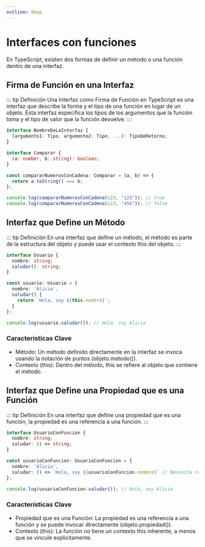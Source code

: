 ```yaml
---
outline: deep
---
```


# Interfaces con funciones

En TypeScript, existen dos formas de definir un método o una función dentro de una interfaz.

## Firma de Función en una Interfaz

::: tip Definición
Una Interfaz como Firma de Función en TypeScript es una interfaz que describe la forma y el tipo de una función en lugar de un objeto. Esta interfaz especifica los tipos de los argumentos que la función toma y el tipo de valor que la función devuelve.
:::

```ts
interface NombreDeLaInterfaz {
  (argumento1: Tipo, argumento2: Tipo, ...): TipoDeRetorno;
}
```

```ts
interface Comparar {
  (a: number, b: string): boolean;
}

const compararNumerosConCadena: Comparar = (a, b) => {
  return a.toString() === b;
};

console.log(compararNumerosConCadena(123, "123")); // true
console.log(compararNumerosConCadena(123, "456")); // false
```

## Interfaz que Define un Método

::: tip Definición
En una interfaz que define un método, el método es parte de la estructura del objeto y puede usar el contexto this del objeto.
:::

```ts
interface Usuario {
  nombre: string;
  saludar(): string;
}

```
```ts
const usuario: Usuario = {
  nombre: 'Alicia',
  saludar() {
    return `Hola, soy ${this.nombre}`;
  }
};

console.log(usuario.saludar()); // Hola, soy Alicia
```

### Características Clave
* Método: Un método definido directamente en la interfaz se invoca usando la notación de puntos (objeto.metodo()).
* Contexto (this): Dentro del método, this se refiere al objeto que contiene el método.

## Interfaz que Define una Propiedad que es una Función

::: tip Definición
En una interfaz que define una propiedad que es una función, la propiedad es una referencia a una función.
:::

```ts
interface UsuarioConFuncion {
  nombre: string;
  saludar: () => string;
}
```
```ts
const usuarioConFuncion: UsuarioConFuncion = {
  nombre: 'Alicia',
  saludar: () => `Hola, soy ${usuarioConFuncion.nombre}` // Necesita referirse a `usuarioConFuncion` directamente
};

console.log(usuarioConFuncion.saludar()); // Hola, soy Alicia
```
### Características Clave

* Propiedad que es una Función: La propiedad es una referencia a una función y se puede invocar directamente (objeto.propiedad()).
* Contexto (this): La función no tiene un contexto this inherente, a menos que se vincule explícitamente.